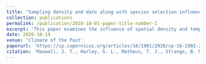 ```yaml
---
title: "Sampling density and date along with species selection influence spatial representation of tree-ring reconstructions"
collection: publications
permalink: /publication/2010-10-01-paper-title-number-2
excerpt: 'This paper examines the influence of spatial density and temporal span on the accuracy tree ring based reconstructions.'
date: 2020-10-19
venue: 'Climate of the Past'
paperurl: 'https://cp.copernicus.org/articles/16/1901/2020/cp-16-1901-2020-discussion.html'
citation: 'Maxwell, J. T., Harley, G. L., Matheus, T. J., Strange, B. M., Van Aken, K., Au, T. F., & Bregy, J. C. (2020). Sampling density and date along with species selection influence spatial representation of tree-ring reconstructions. Climate of the Past, 16(5), 1901-1916.'
---
```

